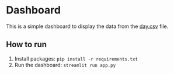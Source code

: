 # Dashboard

This is a simple dashboard to display the data from the [day.csv](../data/day.csv) file.

## How to run

1. Install packages: `pip install -r requirements.txt`
2. Run the dashboard: `streamlit run app.py`

